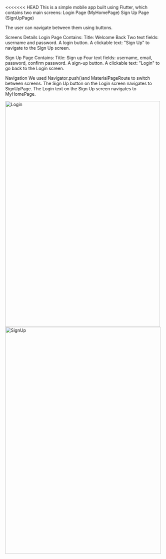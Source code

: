 <<<<<<< HEAD
This is a simple mobile app built using Flutter, which contains two main screens:
Login Page (MyHomePage)
Sign Up Page  (SignUpPage)

The user can navigate between them using buttons.

Screens Details
Login Page
Contains:
Title: Welcome Back
Two text fields: username and password.
A login button.
A clickable text: "Sign Up" to navigate to the Sign Up screen.

Sign Up Page
Contains:
Title: Sign up
Four text fields: username, email, password, confirm password.
A sign-up button.
A clickable text: "Login" to go back to the Login screen.

Navigation
We used Navigator.push()and MaterialPageRoute to switch between screens.
The Sign Up button on the Login screen navigates to SignUpPage.
The Login text on the Sign Up screen navigates to MyHomePage.


<img width="495" height="721" alt="Login" src="https://github.com/user-attachments/assets/191f9363-8d5b-4ba5-997d-6b97b5045b93" />
<img width="498" height="724" alt="SignUp" src="https://github.com/user-attachments/assets/7398f31b-f591-4ce7-8174-ad6f250b8c5f" />


